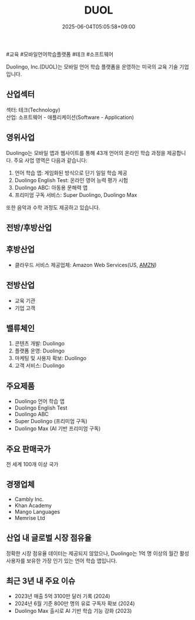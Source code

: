 ﻿---
title: "DUOL"
date: 2025-06-04T05:05:58+09:00
lastmod: 2025-06-04T05:05:58+09:00
type: docs
sidebar:
  open: true
weight: 295
---
<div style="display:none">
  <meta property="article:published_time" content="2025-06-03T20:05:58Z" />
  <meta property="article:modified_time" content="2025-06-03T20:05:58Z" />
</div>
#교육 #모바일언어학습플랫폼 #테크 #소프트웨어

Duolingo, Inc.(DUOL)는 모바일 언어 학습 플랫폼을 운영하는 미국의 교육 기술 기업입니다.

## 산업섹터

섹터: 테크(Technology)  
산업: 소프트웨어 - 애플리케이션(Software - Application)

## 영위사업

Duolingo는 모바일 앱과 웹사이트를 통해 43개 언어의 온라인 학습 과정을 제공합니다. 주요 사업 영역은 다음과 같습니다:

1. 언어 학습 앱: 게임화된 방식으로 단기 일일 학습 제공
2. Duolingo English Test: 온라인 영어 능력 평가 시험
3. Duolingo ABC: 아동용 문해력 앱
4. 프리미엄 구독 서비스: Super Duolingo, Duolingo Max

또한 음악과 수학 과정도 제공하고 있습니다.

## 전방/후방산업

## 후방산업

- 클라우드 서비스 제공업체: Amazon Web Services(US, [AMZN](/company-analysis/amzn/))

## 전방산업

- 교육 기관
- 기업 고객

## 밸류체인

1. 콘텐츠 개발: Duolingo
2. 플랫폼 운영: Duolingo
3. 마케팅 및 사용자 확보: Duolingo
4. 고객 서비스: Duolingo

## 주요제품

- Duolingo 언어 학습 앱
- Duolingo English Test
- Duolingo ABC
- Super Duolingo (프리미엄 구독)
- Duolingo Max (AI 기반 프리미엄 구독)

## 주요 판매국가

전 세계 100개 이상 국가

## 경쟁업체

- Cambly Inc.
- Khan Academy
- Mango Languages
- Memrise Ltd

## 산업 내 글로벌 시장 점유율

정확한 시장 점유율 데이터는 제공되지 않았으나, Duolingo는 1억 명 이상의 월간 활성 사용자를 보유한 가장 인기 있는 언어 학습 앱입니다.

## 최근 3년 내 주요 이슈

- 2023년 매출 5억 3100만 달러 기록 (2024)
- 2024년 6월 기준 800만 명의 유료 구독자 확보 (2024)
- Duolingo Max 출시로 AI 기반 학습 기능 강화 (2023)
